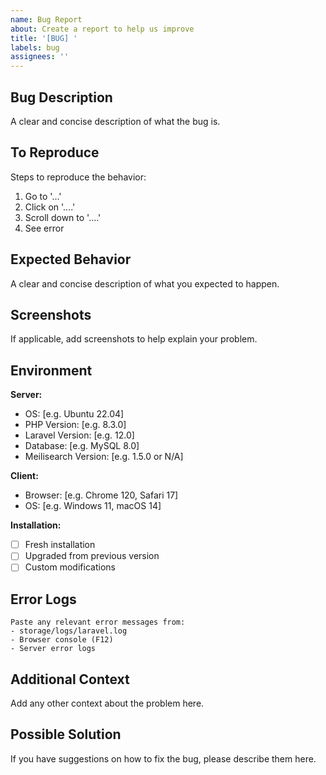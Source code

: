 ```yaml
---
name: Bug Report
about: Create a report to help us improve
title: '[BUG] '
labels: bug
assignees: ''
---
```


## Bug Description

A clear and concise description of what the bug is.

## To Reproduce

Steps to reproduce the behavior:
1. Go to '...'
2. Click on '....'
3. Scroll down to '....'
4. See error

## Expected Behavior

A clear and concise description of what you expected to happen.

## Screenshots

If applicable, add screenshots to help explain your problem.

## Environment

**Server:**
- OS: [e.g. Ubuntu 22.04]
- PHP Version: [e.g. 8.3.0]
- Laravel Version: [e.g. 12.0]
- Database: [e.g. MySQL 8.0]
- Meilisearch Version: [e.g. 1.5.0 or N/A]

**Client:**
- Browser: [e.g. Chrome 120, Safari 17]
- OS: [e.g. Windows 11, macOS 14]

**Installation:**
- [ ] Fresh installation
- [ ] Upgraded from previous version
- [ ] Custom modifications

## Error Logs

```
Paste any relevant error messages from:
- storage/logs/laravel.log
- Browser console (F12)
- Server error logs
```

## Additional Context

Add any other context about the problem here.

## Possible Solution

If you have suggestions on how to fix the bug, please describe them here.

